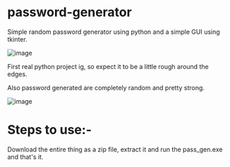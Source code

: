 # password-generator

Simple random password generator using python and a simple GUI using tkinter.

![image](https://user-images.githubusercontent.com/80566448/140772009-5a5c301d-7406-4065-a1a7-633aee43f443.png)

First real python project ig, so expect it to be a little rough around the edges.

Also password generated are completely random and pretty strong.

![image](https://user-images.githubusercontent.com/80566448/140772271-ad779171-31ec-4928-9441-809e6a73dcfe.png)

# Steps to use:-

Download the entire thing as a zip file, extract it and run the pass_gen.exe and that's it.
